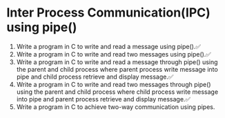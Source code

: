 # Inter Process Communication(IPC) using pipe()
1. Write a program in C to write and read a message using pipe().✅
2. Write a program in C to write and read two messages using pipe().✅
3. Write a program in C to write and read a message through pipe() using the parent and child process where parent process write message into pipe and child process retrieve and display message.✅
4. Write a program in C to write and read two messages through pipe() using the parent and child process where child process write message into pipe and parent process retrieve and display message.✅
5. Write a program in C to achieve two-way communication using pipes.